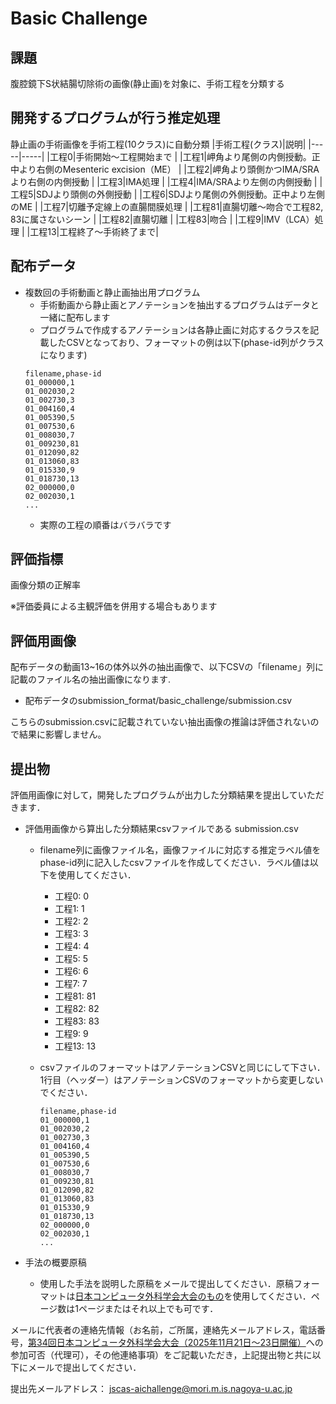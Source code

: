 # Basic Challenge

## 課題
腹腔鏡下S状結腸切除術の画像(静止画)を対象に、手術工程を分類する

## 開発するプログラムが行う推定処理
静止画の手術画像を手術工程(10クラス)に自動分類
|手術工程(クラス)|説明|
|-----|-----|
|工程0|手術開始～工程開始まで |
|工程1|岬角より尾側の内側授動。正中より右側のMesenteric excision（ME）  |
|工程2|岬角より頭側かつIMA/SRAより右側の内側授動  |
|工程3|IMA処理 |
|工程4|IMA/SRAより左側の内側授動 |
|工程5|SDJより頭側の外側授動 |
|工程6|SDJより尾側の外側授動。正中より左側のME |
|工程7|切離予定線上の直腸間膜処理 |
|工程81|直腸切離～吻合で工程82, 83に属さないシーン |
|工程82|直腸切離 |
|工程83|吻合 |
|工程9|IMV（LCA）処理 |
|工程13|工程終了～手術終了まで|


## 配布データ
- 複数回の手術動画と静止画抽出用プログラム
   - 手術動画から静止画とアノテーションを抽出するプログラムはデータと一緒に配布します
   - プログラムで作成するアノテーションは各静止画に対応するクラスを記載したCSVとなっており、フォーマットの例は以下(phase-id列がクラスになります)
   ```
   filename,phase-id
   01_000000,1
   01_002030,2
   01_002730,3
   01_004160,4
   01_005390,5
   01_007530,6
   01_008030,7
   01_009230,81
   01_012090,82
   01_013060,83
   01_015330,9
   01_018730,13
   02_000000,0
   02_002030,1
   ...
   ```
   - 実際の工程の順番はバラバラです

## 評価指標
画像分類の正解率

※評価委員による主観評価を併用する場合もあります

## 評価用画像 
配布データの動画13~16の体外以外の抽出画像で、以下CSVの「filename」列に記載のファイル名の抽出画像になります.  
- 配布データのsubmission_format/basic_challenge/submission.csv

こちらのsubmission.csvに記載されていない抽出画像の推論は評価されないので結果に影響しません。

## 提出物
評価用画像に対して，開発したプログラムが出力した分類結果を提出していただきます． 

- 評価用画像から算出した分類結果csvファイルである submission.csv
   - filename列に画像ファイル名，画像ファイルに対応する推定ラベル値をphase-id列に記入したcsvファイルを作成してください．ラベル値は以下を使用してください．
      - 工程0: 0
      - 工程1: 1
      - 工程2: 2
      - 工程3: 3
      - 工程4: 4
      - 工程5: 5
      - 工程6: 6
      - 工程7: 7
      - 工程81: 81
      - 工程82: 82
      - 工程83: 83
      - 工程9: 9
      - 工程13: 13
   - csvファイルのフォーマットはアノテーションCSVと同じにして下さい．1行目（ヘッダー）はアノテーションCSVのフォーマットから変更しないでください．

      ```
      filename,phase-id
      01_000000,1
      01_002030,2
      01_002730,3
      01_004160,4
      01_005390,5
      01_007530,6
      01_008030,7
      01_009230,81
      01_012090,82
      01_013060,83
      01_015330,9
      01_018730,13
      02_000000,0
      02_002030,1
      ...
      ```

- 手法の概要原稿
   - 使用した手法を説明した原稿をメールで提出してください．原稿フォーマットは[日本コンピュータ外科学会大会のもの](https://jscas34.jp/cfa.html)を使用してください．ページ数は1ページまたはそれ以上でも可です．

メールに代表者の連絡先情報（お名前，ご所属，連絡先メールアドレス，電話番号，[第34回日本コンピュータ外科学会大会（2025年11月21日～23日開催）](https://jscas34.jp/)への参加可否（代理可），その他連絡事項）をご記載いただき，上記提出物と共に以下にメールで提出してください．

提出先メールアドレス：
jscas-aichallenge@mori.m.is.nagoya-u.ac.jp

